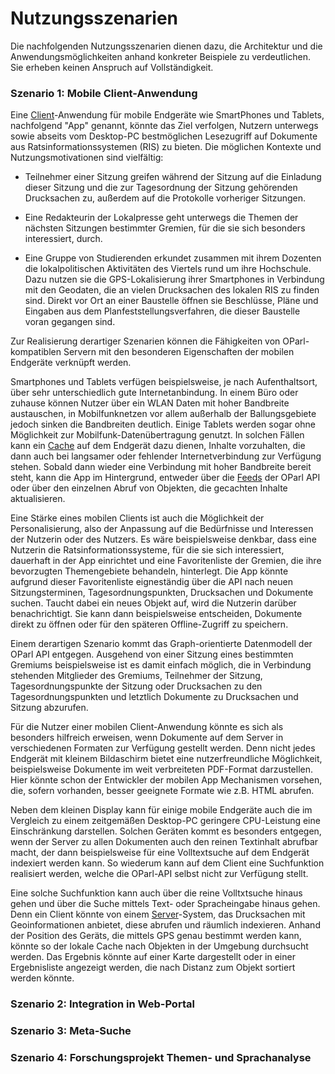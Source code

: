 Nutzungsszenarien
=================

Die nachfolgenden Nutzungsszenarien dienen dazu, die Architektur und die
Anwendungsmöglichkeiten anhand konkreter Beispiele zu verdeutlichen. Sie
erheben keinen Anspruch auf Vollständigkeit.

### Szenario 1: Mobile Client-Anwendung

Eine [Client](#client)-Anwendung für mobile Endgeräte wie SmartPhones und Tablets,
nachfolgend "App" genannt, könnte das Ziel verfolgen, Nutzern unterwegs
sowie abseits vom Desktop-PC bestmöglichen Lesezugriff auf Dokumente aus
Ratsinformationssystemen (RIS) zu bieten. Die möglichen Kontexte und
Nutzungsmotivationen sind vielfältig:

* Teilnehmer einer Sitzung greifen während der Sitzung auf die Einladung
  dieser Sitzung und die zur Tagesordnung der Sitzung gehörenden
  Drucksachen zu, außerdem auf die Protokolle vorheriger Sitzungen.

* Eine Redakteurin der Lokalpresse geht unterwegs die Themen der nächsten
  Sitzungen bestimmter Gremien, für die sie sich besonders interessiert,
  durch.

* Eine Gruppe von Studierenden erkundet zusammen mit ihrem Dozenten die
  lokalpolitischen Aktivitäten des Viertels rund um ihre Hochschule. Dazu
  nutzen sie die GPS-Lokalisierung ihrer Smartphones in Verbindung mit den
  Geodaten, die an vielen Drucksachen des lokalen RIS zu finden sind. Direkt
  vor Ort an einer Baustelle öffnen sie Beschlüsse, Pläne und Eingaben aus
  dem Planfeststellungsverfahren, die dieser Baustelle voran gegangen sind.

Zur Realisierung derartiger Szenarien können die Fähigkeiten von OParl-kompatiblen
Servern mit den besonderen Eigenschaften der mobilen Endgeräte verknüpft werden.

Smartphones und Tablets verfügen beispielsweise, je nach Aufenthaltsort, über
sehr unterschiedlich gute Internetanbindung. In einem Büro oder zuhause können
Nutzer über ein WLAN Daten mit hoher Bandbreite austauschen, in Mobilfunknetzen
vor allem außerhalb der Ballungsgebiete jedoch sinken die Bandbreiten deutlich.
Einige Tablets werden sogar ohne Möglichkeit zur Mobilfunk-Datenübertragung
genutzt. In solchen Fällen kann ein [Cache](#cache) auf dem Endgerät dazu
dienen, Inhalte vorzuhalten, die dann auch bei langsamer oder fehlender
Internetverbindung zur Verfügung stehen. Sobald dann wieder eine Verbindung
mit hoher Bandbreite bereit steht, kann die App im Hintergrund, entweder über die 
[Feeds](#feeds) der OParl API oder über den einzelnen Abruf von Objekten, die 
gecachten Inhalte aktualisieren.

Eine Stärke eines mobilen Clients ist auch die Möglichkeit der Personalisierung,
also der Anpassung auf die Bedürfnisse und Interessen der Nutzerin oder des Nutzers.
Es wäre beispielsweise denkbar, dass eine Nutzerin die Ratsinformationssysteme,
für die sie sich interessiert, dauerhaft in der App einrichtet und eine Favoritenliste
der Gremien, die ihre bevorzugten Themengebiete behandeln, hinterlegt. Die App
könnte aufgrund dieser Favoritenliste eigneständig über die API nach neuen
Sitzungsterminen, Tagesordnungspunkten, Drucksachen und Dokumente suchen. Taucht
dabei ein neues Objekt auf, wird die Nutzerin darüber benachrichtigt. Sie kann dann
beispielsweise entscheiden, Dokumente direkt zu öffnen oder für den späteren 
Offline-Zugriff zu speichern.

Einem derartigen Szenario kommt das Graph-orientierte Datenmodell der OParl API
entgegen. Ausgehend von einer Sitzung eines bestimmten Gremiums beispielsweise
ist es damit einfach möglich, die in Verbindung stehenden Mitglieder des Gremiums,
Teilnehmer der Sitzung, Tagesordnungspunkte der Sitzung oder Drucksachen zu den
Tagesordnungspunkten und letztlich Dokumente zu Drucksachen und Sitzung abzurufen.

Für die Nutzer einer mobilen Client-Anwendung könnte es sich als besonders hilfreich
erweisen, wenn Dokumente auf dem Server in verschiedenen Formaten zur Verfügung
gestellt werden. Denn nicht jedes Endgerät mit kleinem Bildaschirm bietet eine
nutzerfreundliche Möglichkeit, beispielsweise Dokumente im weit verbreiteten PDF-Format 
darzustellen. Hier könnte schon der Entwickler der mobilen App Mechanismen vorsehen,
die, sofern vorhanden, besser geeignete Formate wie z.B. HTML abrufen.

Neben dem kleinen Display kann für einige mobile Endgeräte auch die im Vergleich zu
einem zeitgemäßen Desktop-PC geringere CPU-Leistung eine Einschränkung darstellen.
Solchen Geräten kommt es besonders entgegen, wenn der Server zu allen Dokumenten auch
den reinen Textinhalt abrufbar macht, der dann beispielsweise für eine Volltextsuche
auf dem Endgerät indexiert werden kann. So wiederum kann auf dem Client eine
Suchfunktion realisiert werden, welche die OParl-API selbst nicht zur Verfügung
stellt.

Eine solche Suchfunktion kann auch über die reine Volltxtsuche hinaus gehen
und über die Suche mittels Text- oder Spracheingabe hinaus gehen. Denn ein Client
könnte von einem [Server](#server)-System, das Drucksachen mit Geoinformationen
anbietet, diese abrufen und räumlich indexieren. Anhand der Position des Geräts,
die mittels GPS genau bestimmt werden kann, könnte so der lokale Cache nach
Objekten in der Umgebung durchsucht werden. Das Ergebnis könnte auf einer Karte
dargestellt oder in einer Ergebnisliste angezeigt werden, die nach Distanz zum
Objekt sortiert werden könnte.

### Szenario 2: Integration in Web-Portal

### Szenario 3: Meta-Suche

### Szenario 4: Forschungsprojekt Themen- und Sprachanalyse

